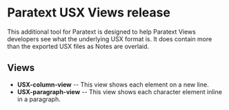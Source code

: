 # Paratext USX Views release

This additional tool for Paratext is designed to help Paratext Views developers see what the underlying USX format is. It does contain more than the exported USX files as Notes are overlaid.

## Views
- **USX-column-view** -- This view shows each element on a new line.
- **USX-paragraph-view** -- This view shows each character element inline in a paragraph.
